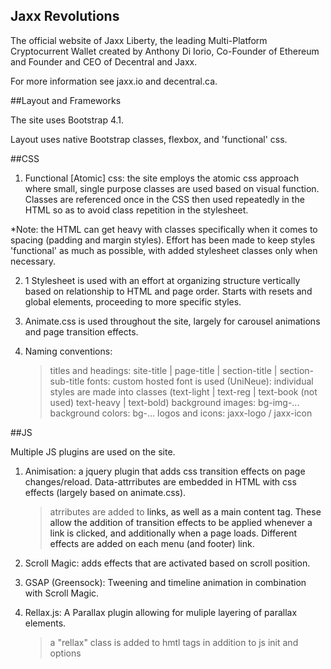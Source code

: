 ## Jaxx Revolutions

The official website of Jaxx Liberty, the leading Multi-Platform Cryptocurrent Wallet created by Anthony Di Iorio, Co-Founder of Ethereum and Founder and CEO of Decentral and Jaxx.

For more information see jaxx.io and decentral.ca.

##Layout and Frameworks

The site uses Bootstrap 4.1.

Layout uses native Bootstrap classes, flexbox, and 'functional' css.


##CSS

1. Functional [Atomic] css: the site employs the atomic css approach where small, single purpose classes are used based on visual function. Classes are referenced once in the CSS then used repeatedly in the HTML so as to avoid class repetition in the stylesheet.

*Note: the HTML can get heavy with classes specifically when it comes to spacing (padding and margin styles). Effort has been made to keep styles 'functional' as much as possible, with added stylesheet classes only when necessary.

2. 1 Stylesheet is used with an effort at organizing structure vertically based on relationship to HTML and page order.  Starts with resets and global elements, proceeding to more specific styles.

3. Animate.css is used throughout the site, largely for carousel animations and page transition effects.

4. Naming conventions: 

    > titles and headings: site-title | page-title | section-title | section-sub-title
    > fonts: custom hosted font is used (UniNeue): individual styles are made into classes (text-light | text-reg | text-book (not used) text-heavy | text-bold)
    > background images: bg-img-...
    > background colors: bg-...
    > logos and icons: jaxx-logo / jaxx-icon


##JS

Multiple JS plugins are used on the site.

1. Animisation: a jquery plugin that adds css transition effects on page changes/reload. Data-attrributes are embedded in HTML with css effects (largely based on animate.css).
    > atrributes are added to <a> links, as well as a main content tag. These allow the addition of transition effects to be applied whenever a link is clicked, and additionally when a page loads. Different effects are added on each menu (and footer) link.

2. Scroll Magic: adds effects that are activated based on scroll position.

3. GSAP (Greensock): Tweening and timeline animation in combination with Scroll Magic.

4. Rellax.js: A Parallax plugin allowing for muliple layering of parallax elements.
    > a "rellax" class is added to hmtl tags in addition to js init and options
